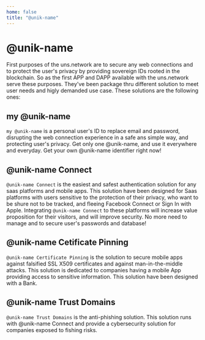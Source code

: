 ```yaml
---
home: false
title: "@unik-name"
---
```


# @unik-name

First purposes of the <uns>uns.network</uns> are to secure any web connections and to protect the user's privacy by providing sovereign IDs rooted in the blockchain. So as the first APP and DAPP available with the <uns>uns.network</uns> serve these purposes. They've been package thru different solution to meet user needs and higly demanded use case. These solutions are the following ones:  

## my @unik-name

`my @unik-name` is a personal user's ID to replace email and password, disrupting the web connection experience in a safe ans simple way, and protecting user's privacy. Get only one @unik-name, and use it everywhere and everyday. Get your own @unik-name identifier right now!

## @unik-name Connect

`@unik-name Connect` is the easiest and safest authentication solution for any saas platforms and mobile apps. This solution have been designed for Saas platforms with users sensitive to the protection of their privacy, who want to be shure not to be tracked, and fleeing Facebook Connect or Sign In with Apple. Integrating `@unik-name Connect` to these platforms will  increase value proposition for their visitors, and will improve security. No more need to manage and to secure user's passwords and database!

## @unik-name Cetificate Pinning

`@unik-name Certificate Pinning` is the solution to secure mobile apps against falsified SSL X509 certificates and against man-in-the-middle attacks. This solution is dedicated to companies having a mobile App providing access to sensitive information. This solution have been designed with a Bank. 

## @unik-name Trust Domains

`@unik-name Trust Domains` is the anti-phishing solution. This solution runs with @unik-name Connect and provide a cybersecurity solution for companies exposed to fishing risks.
